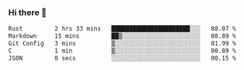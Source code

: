 ### Hi there 👋

<!--
**WShiBin/WShiBin** is a ✨ _special_ ✨ repository because its `README.md` (this file) appears on your GitHub profile.

Here are some ideas to get you started:

- 🔭 I’m currently working on ...
- 🌱 I’m currently learning ...
- 👯 I’m looking to collaborate on ...
- 🤔 I’m looking for help with ...
- 💬 Ask me about ...
- 📫 How to reach me: ...
- 😄 Pronouns: ...
- ⚡ Fun fact: ...
-->

<!--START_SECTION:waka-->

```txt
Rust         2 hrs 33 mins   ██████████████████████░░░   88.07 %
Markdown     15 mins         ██▒░░░░░░░░░░░░░░░░░░░░░░   08.89 %
Git Config   3 mins          ▒░░░░░░░░░░░░░░░░░░░░░░░░   01.99 %
C            1 min           ▒░░░░░░░░░░░░░░░░░░░░░░░░   00.89 %
JSON         0 secs          ░░░░░░░░░░░░░░░░░░░░░░░░░   00.15 %
```

<!--END_SECTION:waka-->
